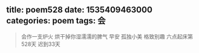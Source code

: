 title: poem528
date: 1535409463000
categories: poem
tags: 会
---
> 会作一支炉火
烘干掉你湿濡濡的脾气
早安
孤独小美
格致别趣
六点起床第528天 迟到33天